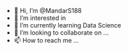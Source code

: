 - 👋 Hi, I’m @MandarS188
- 👀 I’m interested in 
- 🌱 I’m currently learning Data Science
- 💞️ I’m looking to collaborate on ...
- 📫 How to reach me ...

<!---
MandarS188/MandarS188 is a ✨ special ✨ repository because its `README.md` (this file) appears on your GitHub profile.
You can click the Preview link to take a look at your changes.
--->
